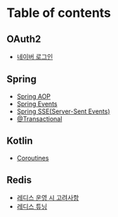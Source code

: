 # Table of contents

## OAuth2

* [네이버 로그인](README.md)

## Spring

* [Spring AOP](<README (4).md>)
* [Spring Events](<README (3) (1).md>)
* [Spring SSE(Server-Sent Events)](spring/spring-sse-server-sent-events.md)
* [@Transactional](<README (3).md>)

## Kotlin

* [Coroutines](<README (2).md>)

## Redis

* [레디스 운영 시 고려사항](<README (1).md>)
* [레디스 튜닝](redis/undefined-1.md)
